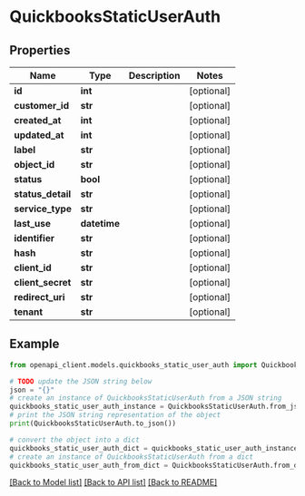 # QuickbooksStaticUserAuth


## Properties

Name | Type | Description | Notes
------------ | ------------- | ------------- | -------------
**id** | **int** |  | [optional] 
**customer_id** | **str** |  | [optional] 
**created_at** | **int** |  | [optional] 
**updated_at** | **int** |  | [optional] 
**label** | **str** |  | [optional] 
**object_id** | **str** |  | [optional] 
**status** | **bool** |  | [optional] 
**status_detail** | **str** |  | [optional] 
**service_type** | **str** |  | [optional] 
**last_use** | **datetime** |  | [optional] 
**identifier** | **str** |  | [optional] 
**hash** | **str** |  | [optional] 
**client_id** | **str** |  | [optional] 
**client_secret** | **str** |  | [optional] 
**redirect_uri** | **str** |  | [optional] 
**tenant** | **str** |  | [optional] 

## Example

```python
from openapi_client.models.quickbooks_static_user_auth import QuickbooksStaticUserAuth

# TODO update the JSON string below
json = "{}"
# create an instance of QuickbooksStaticUserAuth from a JSON string
quickbooks_static_user_auth_instance = QuickbooksStaticUserAuth.from_json(json)
# print the JSON string representation of the object
print(QuickbooksStaticUserAuth.to_json())

# convert the object into a dict
quickbooks_static_user_auth_dict = quickbooks_static_user_auth_instance.to_dict()
# create an instance of QuickbooksStaticUserAuth from a dict
quickbooks_static_user_auth_from_dict = QuickbooksStaticUserAuth.from_dict(quickbooks_static_user_auth_dict)
```
[[Back to Model list]](../README.md#documentation-for-models) [[Back to API list]](../README.md#documentation-for-api-endpoints) [[Back to README]](../README.md)


